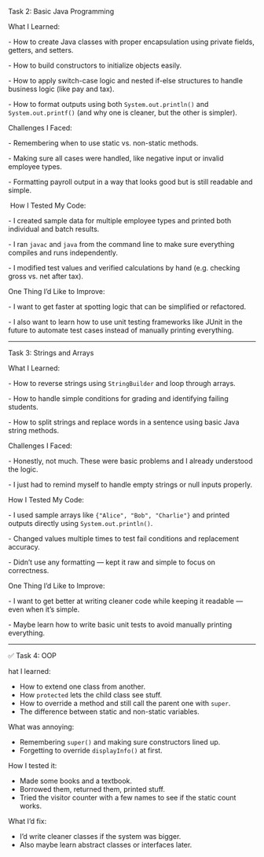 

Task 2: Basic Java Programming



What I Learned:

\- How to create Java classes with proper encapsulation using private fields, getters, and setters.

\- How to build constructors to initialize objects easily.

\- How to apply switch-case logic and nested if-else structures to handle business logic (like pay and tax).

\- How to format outputs using both `System.out.println()` and `System.out.printf()` (and why one is cleaner, but the other is simpler).

Challenges I Faced:

\- Remembering when to use static vs. non-static methods.

\- Making sure all cases were handled, like negative input or invalid employee types.

\- Formatting payroll output in a way that looks good but is still readable and simple.



&nbsp;How I Tested My Code:

\- I created sample data for multiple employee types and printed both individual and batch results.

\- I ran `javac` and `java` from the command line to make sure everything compiles and runs independently.

\- I modified test values and verified calculations by hand (e.g. checking gross vs. net after tax).



One Thing I’d Like to Improve:

\- I want to get faster at spotting logic that can be simplified or refactored.

\- I also want to learn how to use unit testing frameworks like JUnit in the future to automate test cases instead of manually printing everything.





---



Task 3: Strings and Arrays



What I Learned:

\- How to reverse strings using `StringBuilder` and loop through arrays.

\- How to handle simple conditions for grading and identifying failing students.

\- How to split strings and replace words in a sentence using basic Java string methods.



Challenges I Faced:

\- Honestly, not much. These were basic problems and I already understood the logic.

\- I just had to remind myself to handle empty strings or null inputs properly.



How I Tested My Code:

\- I used sample arrays like `{"Alice", "Bob", "Charlie"}` and printed outputs directly using `System.out.println()`.

\- Changed values multiple times to test fail conditions and replacement accuracy.

\- Didn’t use any formatting — kept it raw and simple to focus on correctness.



One Thing I’d Like to Improve:

\- I want to get better at writing cleaner code while keeping it readable — even when it’s simple.

\- Maybe learn how to write basic unit tests to avoid manually printing everything.


---

✅ Task 4: OOP

hat I learned:
- How to extend one class from another.
- How `protected` lets the child class see stuff.
- How to override a method and still call the parent one with `super`.
- The difference between static and non-static variables.

What was annoying:
- Remembering `super()` and making sure constructors lined up.
- Forgetting to override `displayInfo()` at first.

How I tested it:
- Made some books and a textbook.
- Borrowed them, returned them, printed stuff.
- Tried the visitor counter with a few names to see if the static count works.

What I’d fix:
- I’d write cleaner classes if the system was bigger.
- Also maybe learn abstract classes or interfaces later.









